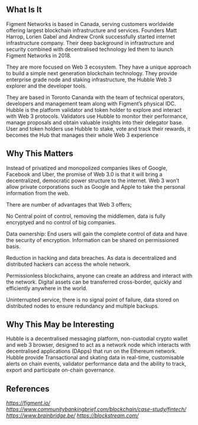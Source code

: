 ## What Is It

Figment Networks is based in Canada, serving customers worldwide offering largest blockchain infrastructure and services. Founders Matt Harrop, Lorien Gabel and Andrew Cronk successfully started internet infrastructure company. Their deep background in infrastructure and security combined with decentralised technology led them to launch Figment Networks in 2018. 

They are more focused on Web 3 ecosystem. They have a unique approach to build a simple next generation blockchain technology. They provide enterprise grade node and staking infrastructure, the Hubble Web 3 explorer and the developer tools. 

They are based in Toronto Cananda with the team of technical operators, developers and management team along with Figment’s physical IDC. 
Hubble is the platform validator and token holder to explore and interact with Web 3 protocols.  Validators use Hubble to monitor their performance, manage proposals and obtain valuable insights into their delegator base. User and token holders use Hubble to stake, vote and track their rewards, it becomes the Hub that manages their whole Web 3 experience 

## Why This Matters

Instead of privatized and monopolized companies likes of Google, Facebook and Uber, the promise of Web 3.0 is that it will bring a decentralized, democratic power structure to the internet. Web 3 won’t allow private corporations such as Google and Apple to take the personal information from the web.

There are number of advantages that Web 3 offers;

No Central point of control, removing the middlemen, data is fully encryptyed and no control of big companies.

Data ownership: End users will gain the complete control of data and have the security of encryption. Information can be shared on permissioned basis. 

Reduction in hacking and data breaches. As data is decentralized and distributed hackers can access the whole network.

Permissionless blockchains, anyone can create an address and interact with the network. Digital assets can be transferred cross-border, quickly and efficiently anywhere in the world.

Uninterrupted service, there is no signal point of failure, data stored on distributed nodes to ensure redundancy and multiple backups. 

## Why This May be Interesting
Hubble is a decentralised messaging platform, non-custodial crypto wallet and web 3 browser, designed to act as a network node which interacts with decentralised applications (DApps) that run on the Ethereum network. Hubble provide Transactional and skating data in real-time, customisable alerts on chain events, validator performance data and the ability to track, export and participate on-chain governance.

## References
*https://figment.io/*
*https://www.communitybankingbrief.com/blockchain/case-study/fintech/*
*https://www.brainbridge.be/*
*https://blockstream.com/*
